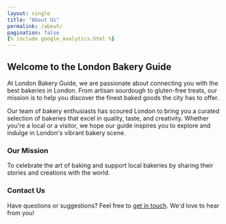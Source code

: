 ```yaml
---
layout: single
title: "About Us"
permalink: /about/
pagination: false
{% include google_analytics.html %}
---
```


## Welcome to the London Bakery Guide

At London Bakery Guide, we are passionate about connecting you with the best bakeries in London. From artisan sourdough to gluten-free treats, our mission is to help you discover the finest baked goods the city has to offer.

Our team of bakery enthusiasts has scoured London to bring you a curated selection of bakeries that excel in quality, taste, and creativity. Whether you're a local or a visitor, we hope our guide inspires you to explore and indulge in London's vibrant bakery scene.

### Our Mission
To celebrate the art of baking and support local bakeries by sharing their stories and creations with the world.

### Contact Us
Have questions or suggestions? Feel free to [get in touch](/#contact). We'd love to hear from you!